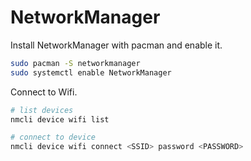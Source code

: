 # NetworkManager

Install NetworkManager with pacman and enable it.
``` zsh
sudo pacman -S networkmanager
sudo systemctl enable NetworkManager
```

Connect to Wifi.
``` zsh
# list devices
nmcli device wifi list

# connect to device
nmcli device wifi connect <SSID> password <PASSWORD>
```
